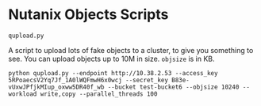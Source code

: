 # Nutanix Objects Scripts

`qupload.py`

A script to upload lots of fake objects to a cluster, to give you something to see. You can upload objects up to 10M in size. `objsize` is in KB.

```
python qupload.py --endpoint http://10.38.2.53 --access_key 5RPoaecsV2Yq7Jf_1A0lWQFmwH6x0wcj --secret_key B83e-vUxwJPfjkMIup_oxww5DR40f_wb --bucket test-bucket6 --objsize 10240 --workload write,copy --parallel_threads 100
```

